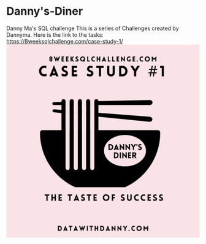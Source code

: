 # Danny's-Diner
Danny Ma's SQL challenge 
This is a series of Challenges created by Dannyma. Here is the link to the tasks: https://8weeksqlchallenge.com/case-study-1/
![App Screenshot](dannydinner.png)
